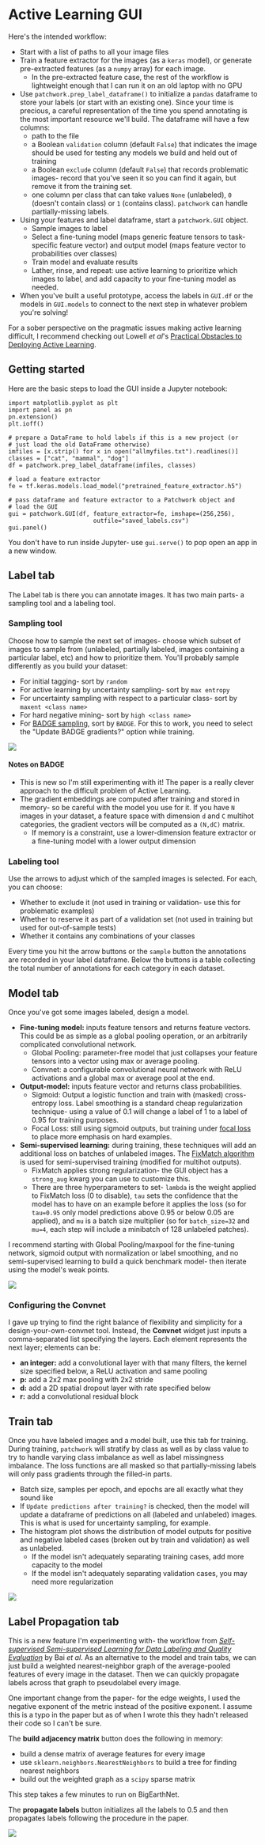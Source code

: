 # Active Learning GUI

Here's the intended workflow:

* Start with a list of paths to all your image files
* Train a feature extractor for the images (as a `keras` model), or generate pre-extracted features (as a `numpy` array) for each image.
  * In the pre-extracted feature case, the rest of the workflow is lightweight enough that I can run it on an old laptop with no GPU
* Use `patchwork.prep_label_dataframe()` to initialize a `pandas` dataframe to store your labels (or start with an existing one). Since your time is precious, a careful representation of the time you spend annotating is the most important resource we'll build. The dataframe will have a few columns:
  * path to the file
  * a Boolean `validation` column (default `False`) that indicates the image should be used for testing any models we build and held out of training
  * a Boolean `exclude` column (default `False`) that records problematic images- record that you've seen it so you can find it again, but remove it from the training set.
  * one column per class that can take values `None` (unlabeled), `0` (doesn't contain class) or `1` (contains class). `patchwork` can handle partially-missing labels.
* Using your features and label dataframe, start a `patchwork.GUI` object.
  * Sample images to label
  * Select a fine-tuning model (maps generic feature tensors to task-specific feature vector) and output model (maps feature vector to probabilities over classes)
  * Train model and evaluate results
  * Lather, rinse, and repeat: use active learning to prioritize which images to label, and add capacity to your fine-tuning model as needed.
* When you've built a useful prototype, access the labels in `GUI.df` or the models in `GUI.models` to connect to the next step in whatever problem you're solving!

     
For a sober perspective on the pragmatic issues making active learning difficult, I recommend checking out Lowell *et al*'s [Practical Obstacles to Deploying Active Learning](https://arxiv.org/abs/1807.04801).
                                        
## Getting started

Here are the basic steps to load the GUI inside a Jupyter notebook:

```{python}
import matplotlib.pyplot as plt
import panel as pn
pn.extension()
plt.ioff()

# prepare a DataFrame to hold labels if this is a new project (or
# just load the old DataFrame otherwise)
imfiles = [x.strip() for x in open("allmyfiles.txt").readlines()]                                     
classes = ["cat", "mammal", "dog"]
df = patchwork.prep_label_dataframe(imfiles, classes)

# load a feature extractor
fe = tf.keras.models.load_model("pretrained_feature_extractor.h5")

# pass dataframe and feature extractor to a Patchwork object and
# load the GUI
gui = patchwork.GUI(df, feature_extractor=fe, imshape=(256,256), 
                        outfile="saved_labels.csv")
gui.panel()
```

You don't have to run inside Jupyter- use `gui.serve()` to pop open an app in a new window.

## Label tab

The Label tab is there you can annotate images. It has two main parts- a sampling tool and a labeling tool.

### Sampling tool

Choose how to sample the next set of images- choose which subset of images to sample from (unlabeled, partially labeled, images containing a particular label, etc) and how to prioritize them. You'll probably sample differently as you build your dataset:

* For initial tagging- sort by `random`
* For active learning by uncertainty sampling- sort by `max entropy`
* For uncertainty sampling with respect to a particular class- sort by `maxent <class name>`
* For hard negative mining- sort by `high <class name>`
* For [BADGE sampling](https://arxiv.org/abs/1906.03671), sort by `BADGE`. For this to work, you need to select the "Update BADGE gradients?" option while training.

![](gui_label.png)


#### Notes on BADGE

* This is new so I'm still experimenting with it! The paper is a really clever approach to the difficult problem of Active Learning.
* The gradient embeddings are computed after training and stored in memory- so be careful with the model you use for it. If you have `N` images in your dataset, a feature space with dimension `d` and `C` multihot categories, the gradient vectors will be computed as a  `(N,dC)` matrix.
  * If memory is a constraint, use a lower-dimension feature extractor or a fine-tuning model with a lower output dimension


### Labeling tool

Use the arrows to adjust which of the sampled images is selected. For each, you can choose:

* Whether to exclude it (not used in training or validation- use this for problematic examples)
* Whether to reserve it as part of a validation set (not used in training but used for out-of-sample tests)
* Whether it contains any combinations of your classes

Every time you hit the arrow buttons or the `sample` button the annotations are recorded in your label dataframe. Below the buttons is a table collecting the total number of annotations for each category in each dataset.


## Model tab

Once you've got some images labeled, design a model.

* **Fine-tuning model:** inputs feature tensors and returns feature vectors. This could be as simple as a global pooling operation, or an arbitrarily complicated convolutional network.
  * Global Pooling: parameter-free model that just collapses your feature tensors into a vector using max or average pooling.
  * Convnet: a configurable convolutional neural network with ReLU activations and a global max or average pool at the end.
* **Output-model:**  inputs feature vector and returns class probabilities.
  * Sigmoid: Output a logistic function and train with (masked) cross-entropy loss. Label smoothing is a standard cheap regularization technique- using a value of 0.1 will change a label of 1 to a label of 0.95 for training purposes.
  * Focal Loss: still using sigmoid outputs, but training under [focal loss](https://arxiv.org/abs/1708.02002) to place more emphasis on hard examples.
* **Semi-supervised learning:** during training, these techniques will add an additional loss on batches of unlabeled images. The [FixMatch algorithm](https://arxiv.org/abs/2001.07685) is used for semi-supervised training (modified for multihot outputs).
  * FixMatch applies strong regularization- the GUI object has a `strong_aug` kwarg you can use to customize this.
  * There are three hyperparameters to set- `lambda` is the weight applied to FixMatch loss (0 to disable), `tau` sets the confidence that the model has to have on an example before it applies the loss (so for `tau=0.95` only model predictions above 0.95 or below 0.05 are applied), and `mu` is a batch size multiplier (so for `batch_size=32` and `mu=4`, each step will include a minibatch of 128 unlabeled patches).

I recommend starting with Global Pooling/maxpool for the fine-tuning network, sigmoid output with normalization or label smoothing, and no semi-supervised learning to build a quick benchmark model- then iterate using the model's weak points.

![](gui_model.png)

### Configuring the Convnet

I gave up trying to find the right balance of flexibility and simplicity for a design-your-own-convnet tool. Instead, the **Convnet** widget just inputs a comma-separated list specifying the layers. Each element represents the next layer; elements can be:

* **an integer:** add a convolutional layer with that many filters, the kernel size specified below, a ReLU activation and same pooling
* **p:** add a 2x2 max pooling with 2x2 stride
* **d:** add a 2D spatial dropout layer with rate specified below
* **r:** add a convolutional residual block


## Train tab

Once you have labeled images and a model built, use this tab for training. During training, `patchwork` will stratify by class as well as by class value to try to handle varying class imbalance as well as label missingness imbalance. The loss functions are all masked so that partially-missing labels will only pass gradients through the filled-in parts.

* Batch size, samples per epoch, and epochs are all exactly what they sound like
* If `Update predictions after training?` is checked, then the model will update a dataframe of predictions on all (labeled and unlabeled) images. This is what is used for uncertainty sampling, for example.
* The histogram plot shows the distribution of model outputs for positive and negative labeled cases (broken out by train and validation) as well as unlabeled.
  * If the model isn't adequately separating training cases, add more capacity to the model
  * If the model isn't adequately separating validation cases, you may need more regularization

![](gui_train.png)


## Label Propagation tab

This is a new feature I'm experimenting with- the workflow from [*Self-supervised Semi-supervised Learning for Data Labeling and Quality Evaluation*](https://arxiv.org/abs/2111.10932) by Bai *et al*. As an alternative to the model and train tabs, we can just build a weighted nearest-neighbor graph of the average-pooled features of every image in the dataset. Then we can quickly propagate labels across that graph to pseudolabel every image.

One important change from the paper- for the edge weights, I used the negative exponent of the metric instead of the positive exponent. I assume this is a typo in the paper but as of when I wrote this they hadn't released their code so I can't be sure.

The **build adjacency matrix** button does the following in memory:

* build a dense matrix of average features for every image
* use `sklearn.neighbors.NearestNeighbors` to build a tree for finding nearest neighbors
* build out the weighted graph as a `scipy` sparse matrix

This step takes a few minutes to run on BigEarthNet.

The **propagate labels** button initializes all the labels to 0.5 and then propagates labels following the procedure in the paper.

![](gui_propagate.png)